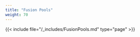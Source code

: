 ```yaml
---
title: "Fusion Pools"
weight: 70
---
```



{{< include file="/_includes/FusionPools.md" type="page" >}}
